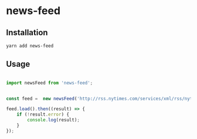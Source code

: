 # news-feed

## Installation
```bash
yarn add news-feed
```

## Usage
```js

import newsFeed from 'news-feed';


const feed =  new newsFeed('http://rss.nytimes.com/services/xml/rss/nyt/HomePage.xml');

feed.load().then((result) => {
    if (!result.error) {
        console.log(result);
    }
});
```
